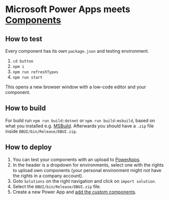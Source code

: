 # Microsoft Power Apps meets [Components](https://www.npmjs.com/package/@db-ui/react-components)

## How to test

Every component has its own `package.json` and testing environment.

1. `cd button`
2. `npm i`
3. `npm run refreshTypes`
4. `npm run start`

This opens a new browser window with a low-code editor and your component.

## How to build

For build run `npm run build:dotnet` or `npm run build:msbuild`, based on what you installed e.g. [MSBuild](https://learn.microsoft.com/de-de/visualstudio/msbuild/msbuild?view=vs-2022).
Afterwards you should have a `.zip` file inside `DBUI/bin/Release/DBUI.zip`.

## How to deploy

1. You can test your components with an upload to [PowerApps](https://make.powerapps.com/).
2. In the header is a dropdown for environments, select one with the rights to upload own components (your personal environment might not have the rights in a company account).
3. Goto `Solutions` on the right navigation and click on `import solution`.
4. Select the `DBUI/bin/Release/DBUI.zip` file.
5. Create a new Power App and [add the custom components](https://learn.microsoft.com/en-us/power-apps/developer/component-framework/component-framework-for-canvas-apps#add-components-to-a-canvas-app).
